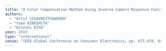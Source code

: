 ```yaml
---
title: "A Color Compensation Method Using Inverse Camera Response Function for Multi-exposure Image Fusion"
authors:
  - "Artit VISAVAKITCHAROEN"
  - "Yuma KINOSHITA"
  - "Hitoshi KIYA"
year: 2019
type: "international"
venue: "IEEE Global Conference on Consumer Electronics, pp. 477-479, Osaka, Japan, 2019-10-16."
---
```

